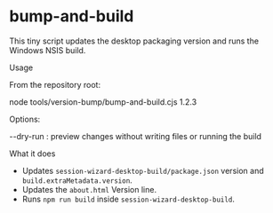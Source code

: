 bump-and-build
================

This tiny script updates the desktop packaging version and runs the Windows NSIS build.

Usage

From the repository root:

node tools/version-bump/bump-and-build.cjs 1.2.3

Options:

--dry-run  : preview changes without writing files or running the build

What it does

- Updates `session-wizard-desktop-build/package.json` version and `build.extraMetadata.version`.
- Updates the `about.html` Version line.
- Runs `npm run build` inside `session-wizard-desktop-build`.
